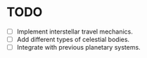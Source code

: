 # TODO

- [ ] Implement interstellar travel mechanics.
- [ ] Add different types of celestial bodies.
- [ ] Integrate with previous planetary systems.